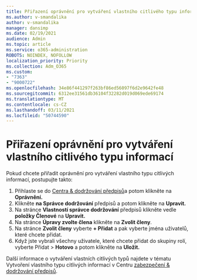 ```yaml
---
title: Přiřazení oprávnění pro vytváření vlastního citlivého typu informací
ms.author: v-smandalika
author: v-smandalika
manager: dansimp
ms.date: 02/19/2021
audience: Admin
ms.topic: article
ms.service: o365-administration
ROBOTS: NOINDEX, NOFOLLOW
localization_priority: Priority
ms.collection: Adm_O365
ms.custom:
- "7363"
- "9000722"
ms.openlocfilehash: 34e86f441297f263bf86ed56097f6d2e9642fe48
ms.sourcegitcommit: 6312ee31561db36104f32282d019d069ede69174
ms.translationtype: MT
ms.contentlocale: cs-CZ
ms.lasthandoff: 03/11/2021
ms.locfileid: "50744590"
---
```

# <a name="assign-permissions-for-custom-sensitive-information-type-creation"></a>Přiřazení oprávnění pro vytváření vlastního citlivého typu informací

Pokud chcete přiřadit oprávnění pro vytváření vlastního typu citlivých informací, postupujte takto:

1. Přihlaste se do [Centra & dodržování předpisů](https://sip.protection.office.com/)a potom klikněte na **Oprávnění.**
2. Klikněte **na Správce dodržování** předpisů a potom klikněte na **Upravit.**
3. Na stránce **Vlastností správce dodržování** předpisů klikněte vedle **položky Členové** na **Upravit.**
4. Na stránce **Úpravy zvolte člena** klikněte na **Zvolit členy**.
5. Na stránce **Zvolit členy** vyberte **+ Přidat** a pak vyberte jména uživatelů, které chcete přidat.
6. Když jste vybrali všechny uživatele, které chcete přidat do skupiny rolí, vyberte Přidat > **Hotovo** a potom klikněte na **Uložit.**

Další informace o vytváření vlastních citlivých typů najdete v tématu Vytvoření vlastního typu citlivých informací v Centru [zabezpečení & dodržování předpisů](https://docs.microsoft.com/microsoft-365/compliance/create-a-custom-sensitive-information-type).